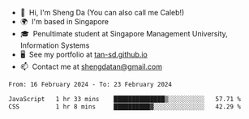 <!---
tan-sd/tan-sd is a ✨ special ✨ repository because its `README.md` (this file) appears on your GitHub profile.
You can click the Preview link to take a look at your changes.
--->
- 👋  Hi, I'm Sheng Da (You can also call me Caleb!)
- 🌍  I'm based in Singapore
- 🎓  Penultimate student at Singapore Management University, Information Systems
- 🖥️  See my portfolio at [tan-sd.github.io](https://tan-sd.github.io/)
- 📫  Contact me at [shengdatan@gmail.com](mailto:shengdatan@gmail.com)

<!--START_SECTION:waka-->

```txt
From: 16 February 2024 - To: 23 February 2024

JavaScript   1 hr 33 mins    ██████████████▒░░░░░░░░░░   57.71 %
CSS          1 hr 8 mins     ██████████▓░░░░░░░░░░░░░░   42.29 %
```

<!--END_SECTION:waka-->
